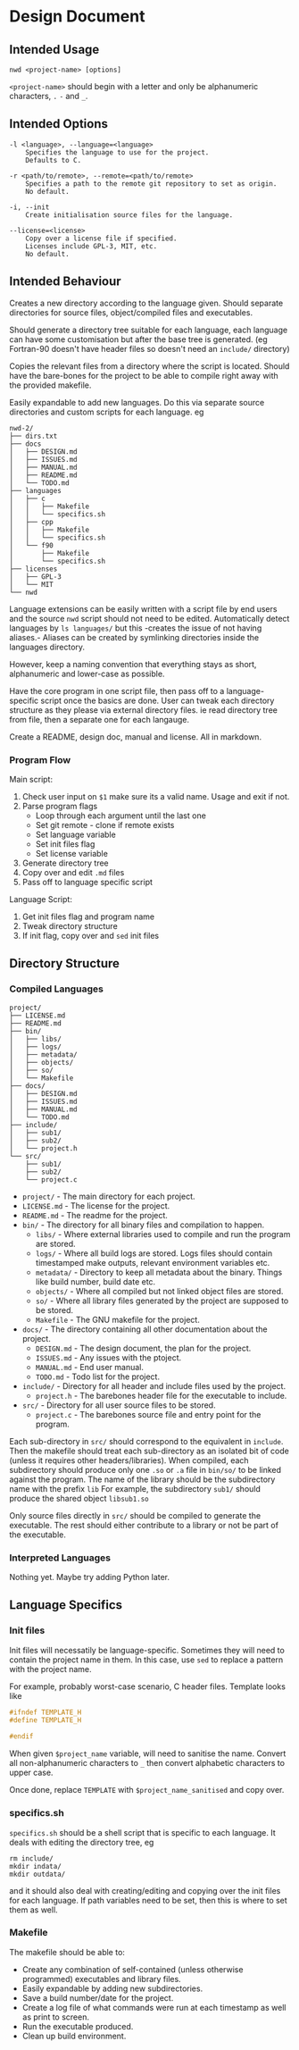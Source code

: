 # Design Document

## Intended Usage
```
nwd <project-name> [options]
```

`<project-name>` should begin with a letter and only be alphanumeric characters, `.` `-` and `_`.

## Intended Options
```
-l <language>, --language=<language>
	Specifies the language to use for the project.
	Defaults to C.

-r <path/to/remote>, --remote=<path/to/remote>
	Specifies a path to the remote git repository to set as origin.
	No default.

-i, --init
	Create initialisation source files for the language.

--license=<license>
	Copy over a license file if specified.
	Licenses include GPL-3, MIT, etc.
	No default.
```

## Intended Behaviour
Creates a new directory according to the language given.
Should separate directories for source files, object/compiled files and executables.

Should generate a directory tree suitable for each language, each language can have some customisation but after the base tree is generated.
(eg Fortran-90 doesn't have header files so doesn't need an `include/` directory)

Copies the relevant files from a directory where the script is located.
Should have the bare-bones for the project to be able to compile right away with the provided makefile.

Easily expandable to add new languages. Do this via separate source directories and custom scripts for each language. eg
```
nwd-2/
├── dirs.txt
├── docs
│   ├── DESIGN.md
│   ├── ISSUES.md
│   ├── MANUAL.md
│   ├── README.md
│   └── TODO.md
├── languages
│   ├── c
│   │   ├── Makefile
│   │   └── specifics.sh
│   ├── cpp
│   │   ├── Makefile
│   │   └── specifics.sh
│   └── f90
│       ├── Makefile
│       └── specifics.sh
├── licenses
│   ├── GPL-3
│   └── MIT
└── nwd
```
Language extensions can be easily written with a script file by end users and the source `nwd` script should not need to be edited.
Automatically detect languages by `ls languages/` but this -creates the issue of not having aliases.-
Aliases can be created by symlinking directories inside the languages directory.

However, keep a naming convention that everything stays as short, alphanumeric and lower-case as possible.

Have the core program in one script file, then pass off to a language-specific script once the basics are done.
User can tweak each directory structure as they please via external directory files. ie read directory tree from file, then a separate one for each langauge.

Create a README, design doc, manual and license. All in markdown.

### Program Flow
Main script:
1. Check user input on `$1` make sure its a valid name. Usage and exit if not.
2. Parse program flags
	- Loop through each argument until the last one
	- Set git remote - clone if remote exists
	- Set language variable
	- Set init files flag
	- Set license variable
3. Generate directory tree
4. Copy over and edit `.md` files
5. Pass off to language specific script

Language Script:
1. Get init files flag and program name
2. Tweak directory structure
3. If init flag, copy over and `sed` init files

## Directory Structure
### Compiled Languages
```
project/
├── LICENSE.md
├── README.md
├── bin/
│   ├── libs/
│   ├── logs/
│   ├── metadata/
│   ├── objects/
│   ├── so/
│   └── Makefile
├── docs/
│   ├── DESIGN.md
│   ├── ISSUES.md
│   ├── MANUAL.md
│   └── TODO.md
├── include/
│   ├── sub1/
│   ├── sub2/
│   └── project.h
└── src/
    ├── sub1/
    ├── sub2/
    └── project.c
```
- `project/` - The main directory for each project.
- `LICENSE.md` - The license for the project.
- `README.md` - The readme for the project.
- `bin/` - The directory for all binary files and compilation to happen.
	- `libs/` - Where external libraries used to compile and run the program are stored.
	- `logs/` - Where all build logs are stored. Logs files should contain timestamped make outputs, relevant environment variables etc.
	- `metadata/` - Directory to keep all metadata about the binary. Things like build number, build date etc.
	- `objects/` - Where all compiled but not linked object files are stored.
	- `so/` - Where all library files generated by the project are supposed to be stored.
	- `Makefile` - The GNU makefile for the project.
- `docs/` - The directory containing all other documentation about the project.
	- `DESIGN.md` - The design document, the plan for the project.
	- `ISSUES.md` - Any issues with the ptoject.
	- `MANUAL.md` - End user manual.
	- `TODO.md` - Todo list for the project.
- `include/` - Directory for all header and include files used by the project.
	- `project.h` - The barebones header file for the executable to include.
- `src/` - Directory for all user source files to be stored.
	- `project.c` - The barebones source file and entry point for the program.

Each sub-directory in `src/` should correspond to the equivalent in `include`.
Then the makefile should treat each sub-directory as an isolated bit of code (unless it requires other headers/libraries).
When compiled, each subdirectory should produce only one `.so` or `.a` file in `bin/so/` to be linked against the program.
The name of the library should be the subdirectory name with the prefix `lib`
For example, the subdirectory `sub1/` should produce the shared object `libsub1.so` 

Only source files directly in `src/` should be compiled to generate the executable.
The rest should either contribute to a library or not be part of the executable.

### Interpreted Languages
Nothing yet.
Maybe try adding Python later.

## Language Specifics
### Init files
Init files will necessatily be language-specific.
Sometimes they will need to contain the project name in them.
In this case, use `sed` to replace a pattern with the project name.

For example, probably worst-case scenario, C header files.
Template looks like
```C
#ifndef TEMPLATE_H
#define TEMPLATE_H

#endif
```

When given `$project_name` variable, will need to sanitise the name.
Convert all non-alphanumeric characters to `_` then convert alphabetic characters to upper case.

Once done, replace `TEMPLATE` with `$project_name_sanitised` and copy over.

### specifics.sh
`specifics.sh` should be a shell script that is specific to each language.
It deals with editing the directory tree, eg
```
rm include/
mkdir indata/
mkdir outdata/
```

and it should also deal with creating/editing and copying over the init files for each language.
If path variables need to be set, then this is where to set them as well.

### Makefile
The makefile should be able to:
- Create any combination of self-contained (unless otherwise programmed) executables and library files.
- Easily expandable by adding new subdirectories.
- Save a build number/date for the project.
- Create a log file of what commands were run at each timestamp as well as print to screen.
- Run the executable produced.
- Clean up build environment.


